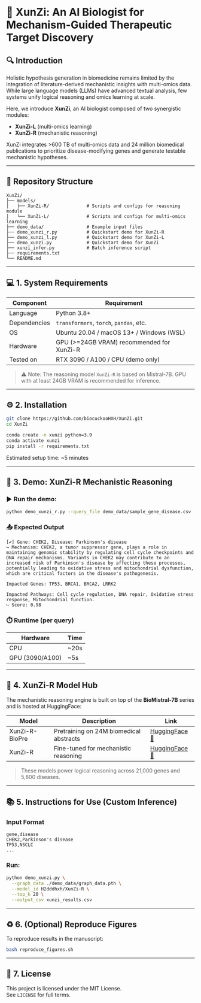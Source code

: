# 🧠 XunZi: An AI Biologist for Mechanism-Guided Therapeutic Target Discovery

## 🔍 Introduction

Holistic hypothesis generation in biomedicine remains limited by the integration of literature-derived mechanistic insights with multi-omics data. While large language models (LLMs) have advanced textual analysis, few systems unify logical reasoning and omics learning at scale.

Here, we introduce **XunZi**, an AI biologist composed of two synergistic modules:
- **XunZi-L** (multi-omics learning)
- **XunZi-R** (mechanistic reasoning)

XunZi integrates >600 TB of multi-omics data and 24 million biomedical publications to prioritize disease-modifying genes and generate testable mechanistic hypotheses.

---

## 🧩 Repository Structure

```
XunZi/
├── models/
│   ├── XunZi-R/              # Scripts and configs for reasoning module
│   └── XunZi-L/              # Scripts and configs for multi-omics learning
├── demo_data/                # Example input files
├── demo_xunzi_r.py           # Quickstart demo for XunZi-R
├── demo_xunzi_l.py           # Quickstart demo for XunZi-L
├── demo_xunzi.py             # Quickstart demo for XunZi
├── xunzi_infer.py            # Batch inference script
├── requirements.txt
└── README.md
```

---

## 💻 1. System Requirements

| Component     | Requirement                              |
|---------------|-------------------------------------------|
| Language      | Python 3.8+                               |
| Dependencies  | `transformers`, `torch`, `pandas`, etc.   |
| OS            | Ubuntu 20.04 / macOS 13+ / Windows (WSL)  |
| Hardware      | GPU (>=24GB VRAM) recommended for XunZi-R |
| Tested on     | RTX 3090 / A100 / CPU (demo only)         |

> ⚠️ Note: The reasoning model `XunZi-R` is based on Mistral-7B. GPU with at least 24GB VRAM is recommended for inference.

---

## ⚙️ 2. Installation

```bash
git clone https://github.com/biocuckooHXH/XunZi.git
cd XunZi

conda create -n xunzi python=3.9
conda activate xunzi
pip install -r requirements.txt
```

Estimated setup time: ~5 minutes

---

## 🚀 3. Demo: XunZi-R Mechanistic Reasoning

### ▶️ Run the demo:

```bash
python demo_xunzi_r.py --query_file demo_data/sample_gene_disease.csv
```

### 📤 Expected Output

```text
[✔] Gene: CHEK2, Disease: Parkinson's disease
↪ Mechanism: CHEK2, a tumor suppressor gene, plays a role in maintaining genomic stability by regulating cell cycle checkpoints and DNA repair mechanisms. Variants in CHEK2 may contribute to an increased risk of Parkinson's disease by affecting these processes, potentially leading to oxidative stress and mitochondrial dysfunction, which are critical factors in the disease's pathogenesis. 

Impacted Genes: TP53, BRCA1, BRCA2, LRRK2

Impacted Pathways: Cell cycle regulation, DNA repair, Oxidative stress response, Mitochondrial function.
↪ Score: 0.98
```

### ⏱️ Runtime (per query)
| Hardware | Time |
|----------|------|
| CPU      | ~20s |
| GPU (3090/A100) | ~5s |

---

## 🧠 4. XunZi-R Model Hub

The mechanistic reasoning engine is built on top of the **BioMistral-7B** series and is hosted at HuggingFace:

| Model        | Description                             | Link |
|--------------|-----------------------------------------|------|
| XunZi-R-BioPre | Pretraining on 24M biomedical abstracts | [HuggingFace 🔗](https://huggingface.co/H2dddhxh/XunZi-R-BioPre) |
| XunZi-R       | Fine-tuned for mechanistic reasoning     | [HuggingFace 🔗](https://huggingface.co/H2dddhxh/XunZi-R) |

> These models power logical reasoning across 21,000 genes and 5,800 diseases.

---

## 📚 5. Instructions for Use (Custom Inference)

### Input Format

```csv
gene,disease
CHEK2,Parkinson's disease
TP53,NSCLC
...
```

### Run:

```bash
python demo_xunzi.py \
  --graph_data ./demo_data/graph_data.pth \
  --model_id H2dddhxh/XunZi-R \
  --top_k 20 \
  --output_csv xunzi_results.csv

```

---

## ♻️ 6. (Optional) Reproduce Figures

To reproduce results in the manuscript:

```bash
bash reproduce_figures.sh
```

---

## 🔐 7. License

This project is licensed under the MIT License.  
See `LICENSE` for full terms.
